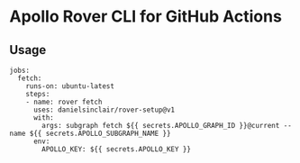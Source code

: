 # Apollo Rover CLI for GitHub Actions

## Usage
```
jobs:
  fetch:
    runs-on: ubuntu-latest
    steps:
    - name: rover fetch
      uses: danielsinclair/rover-setup@v1
      with:
        args: subgraph fetch ${{ secrets.APOLLO_GRAPH_ID }}@current --name ${{ secrets.APOLLO_SUBGRAPH_NAME }}
      env:
        APOLLO_KEY: ${{ secrets.APOLLO_KEY }}
```